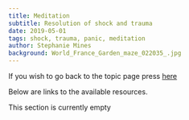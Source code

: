 ```yaml
---
title: Meditation
subtitle: Resolution of shock and trauma
date: 2019-05-01
tags: shock, trauma, panic, meditation
author: Stephanie Mines
background: World_France_Garden_maze_022035_.jpg
---
```


If you wish to go back to the topic page press [here](/topics/Shock/topic-text.html)

Below are links to the available resources.

This section is currently empty
